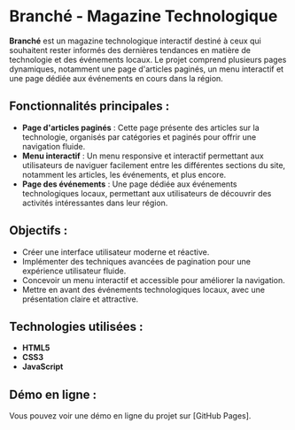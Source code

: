 # Branché - Magazine Technologique

**Branché** est un magazine technologique interactif destiné à ceux qui souhaitent rester informés des dernières tendances en matière de technologie et des événements locaux. Le projet comprend plusieurs pages dynamiques, notamment une page d'articles paginés, un menu interactif et une page dédiée aux événements en cours dans la région.

## Fonctionnalités principales :

- **Page d'articles paginés** : Cette page présente des articles sur la technologie, organisés par catégories et paginés pour offrir une navigation fluide.
- **Menu interactif** : Un menu responsive et interactif permettant aux utilisateurs de naviguer facilement entre les différentes sections du site, notamment les articles, les événements, et plus encore.
- **Page des événements** : Une page dédiée aux événements technologiques locaux, permettant aux utilisateurs de découvrir des activités intéressantes dans leur région.

## Objectifs :

- Créer une interface utilisateur moderne et réactive.
- Implémenter des techniques avancées de pagination pour une expérience utilisateur fluide.
- Concevoir un menu interactif et accessible pour améliorer la navigation.
- Mettre en avant des événements technologiques locaux, avec une présentation claire et attractive.

## Technologies utilisées :

- **HTML5**
- **CSS3**
- **JavaScript**

## Démo en ligne :

Vous pouvez voir une démo en ligne du projet sur [GitHub Pages].
